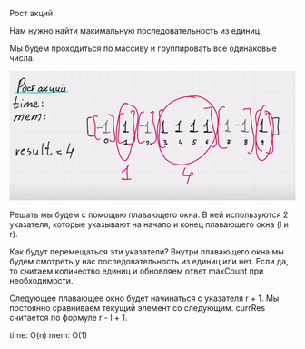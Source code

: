 Рост акций

Нам нужно найти макимальную последовательность из единиц.

Мы будем проходиться по массиву и группировать все одинаковые числа.

![1](1.png)

Решать мы будем с помощью плавающего окна. В ней используются 2 указателя, которые указывают на начало и конец плавающего окна (l и r). 

Как будут перемещаться эти указатели?
Внутри плавающего окна мы будем смотреть у нас последовательность из единиц или нет. Если да, то считаем количество единиц и обновляем ответ maxCount при необходимости.

Следующее плавающее окно будет начинаться с указателя r + 1. Мы постоянно сравниваем текущий элемент со следующим. currRes считается по формуле r - l + 1.

time: O(n)
mem: O(1)